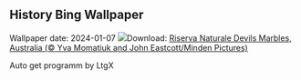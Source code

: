 ## History Bing Wallpaper
Wallpaper date: 2024-01-07
![](https://www.bing.com/th?id=OHR.DevilsMarbles_IT-IT1859405943_UHD.jpg&w=1000)Download: [Riserva Naturale Devils Marbles, Australia (© Yva Momatiuk and John Eastcott/Minden Pictures)](https://www.bing.com/th?id=OHR.DevilsMarbles_IT-IT1859405943_UHD.jpg)

Auto get programm by LtgX
